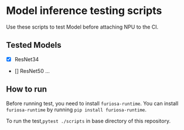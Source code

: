 # Model inference testing scripts

Use these scripts to test Model before attaching NPU to the CI.

## Tested Models
- [x] ResNet34
- [] ResNet50
...

## How to run
Before running test, you need to install `furiosa-runtime`.
You can install `furiosa-runtime` by running `pip install furiosa-runtime`.

To run the test,`pytest ./scripts` in base directory of this repository.

